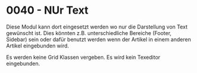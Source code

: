# 0040 - NUr Text


Diese Modul kann dort eingesetzt werden wo nur die Darstellung von Text gewünscht ist. Dies könnten z.B. unterschiedliche Bereiche (Footer, Sidebar) sein oder dafür benutzt werden wenn der Artikel in einem anderen Artikel eingebunden wird.

Es werden keine Grid Klassen vergeben.
Es wird kein Texeditor eingebunden.